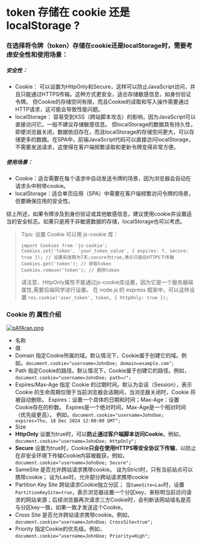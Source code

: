 # token 存储在 cookie 还是 localStorage ? 
### 在选择将令牌（token）存储在cookie还是localStorage时，需要考虑安全性和使用场景：
##### 安全性：
+ Cookie：
  可以设置为HttpOnly和Secure，这样可以防止JavaScript访问，并且只能通过HTTPS传输。这种方式更安全，适合存储敏感信息，如身份验证令牌。
  但Cookie的存储空间有限，而且Cookie的读取和写入操作需要通过HTTP请求，这可能会导致性能问题。
+ localStorage：
  容易受到XSS（跨站脚本攻击）的影响，因为JavaScript可以直接访问它。一般不建议存储敏感信息。
  但localStorage的数据具有持久性，即便浏览器关闭，数据依旧存在，而且localStorage的存储空间更大，可以存储更多的数据。在SPA中，前端JavaScript代码可以直接访问localStorage，不需要发送请求，这使得在客户端频繁读取和更新令牌变得非常方便。

##### 使用场景：
+ Cookie：适合需要在每个请求中自动发送令牌的场景，因为浏览器会自动在请求头中附带cookie。
+ localStorage：适合单页应用（SPA）中需要在客户端频繁访问令牌的场景，但要确保应用的安全性。

综上所述，如果令牌涉及到身份验证或其他敏感信息，建议使用cookie并设置适当的安全标志。如果只是用于非敏感数据的存储，localStorage也可以考虑。

> Tips:
> 设置 Cookie 可以用 js-cookie 库：
> ```
> import Cookies from 'js-cookie';
> Cookies.set('token', 'your_token_value', { expires: 7, secure: true }); // 设置有效期为7天;secure为true,表示只能在HTTPS下传输
> Cookies.get('token'); // 获取token
> Cookies.remove('token'); // 删除token
> ```
> 请注意，HttpOnly属性不能通过js-cookie库设置，因为它是一个服务器端属性,需要后端同学进行设置。
> 在 node.js 的 express 框架中，可以这样设置 ```res.cookie('user_token', token, { httpOnly: true });```


### Cookie 的 属性介绍
[![pAfAran.png](https://s21.ax1x.com/2024/11/22/pAfAran.png)](https://imgse.com/i/pAfAran)
+ 名称
+ 值
+ Domain 
  指定Cookie所属的域。默认情况下，Cookie属于创建它的域。例如，```document.cookie="username=JohnDoe; domain=example.com";```
+ Path
  指定Cookie的路径。默认情况下，Cookie属于创建它的路径。例如，```document.cookie="username=JohnDoe; path=/";```
+ Expires/Max-Age
  指定 Cookie 的过期时间。默认为会话（Session），表示 Cookie 的生命周期仅限于当前浏览器会话期间，当浏览器关闭时，Cookie 将被自动删除。
  ‌Expires‌：设置一个具体的日期和时间；Max-Age‌：设置Cookie存在的秒数。
  Expires是一个绝对时间，Max-Age是一个相对时间（优先级更高）。
  例如，```document.cookie="username=JohnDoe; expires=Thu, 18 Dec 2024 12:00:00 GMT";```
+ Size
+ **HttpOnly**
  设置为true时，可以**防止通过客户端脚本访问Cookie**。例如，```document.cookie="username=JohnDoe; HttpOnly";```
+ **Secure**
  设置为true时，Cookie**只会在使用HTTPS等安全协议下传输**，以防止在非安全环境下传输Cookie内容被截获。例如，```document.cookie="username=JohnDoe; Secure";```
+ SameSite
  是否允许跨站请求携带cookie。
  设为Strict时，只有当前站点可以携带cookie；
  设为Lax时，允许部分跨站请求携带cookie
+ Partition Key Site
  跨站请求Cookie独立分区；
  当```SameSite=Lax```时，设置```PartitionKeySite=true```，表示浏览器设置一个分区key，来标明当前访问请求的网站来源；后续浏览器再次请求三方Cookie时，会判断该网站域名是否与分区key一致，如果一致才发送这个Cookie。
+ Cross Site
  是否允许跨站请求携带cookie。例如，```document.cookie="username=JohnDoe; CrossSite=true";```
+ Priority
  指定Cookie的优先级。例如，```document.cookie="username=JohnDoe; Priority=High";```


